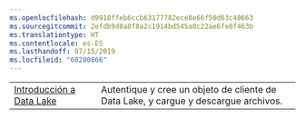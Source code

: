 ```yaml
---
ms.openlocfilehash: d9918ffeb6ccb63177782ece8e66f50d63c48663
ms.sourcegitcommit: 2efdb9d8a8f8a2c1914bd545a8c22ae6fe0f463b
ms.translationtype: HT
ms.contentlocale: es-ES
ms.lasthandoff: 07/15/2019
ms.locfileid: "68280866"
---
```

|  |  |
|---------|---------|
| [Introducción a Data Lake][1] | Autentique y cree un objeto de cliente de Data Lake, y cargue y descargue archivos. |

[1]: https://azure.microsoft.com/resources/samples/data-lake-store-java-upload-download-get-started/